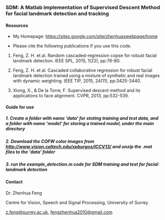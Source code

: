### SDM: A Matlab implementation of Supervised Descent Method for facial landmark detection and tracking

#### Resources

* My Homepage: <https://sites.google.com/site/zhenhuaswebpage/home>

* Please cite the following publications if you use this code.

1. Feng, Z. H. et al. Random cascaded-regression copse for robust facial landmark detection. IEEE SPL, 2015, 1(22), pp:76-80.

2. Feng, Z. H. et al. Cascaded collaborative regression for robust facial landmark detection trained using a mixture of synthetic and real images with dynamic weighting. IEEE TIP, 2015, 24(11), pp:3425-3440.

3. Xiong, X., & De la Torre, F. Supervised descent method and its applications to face alignment. CVPR, 2013, pp:532-539.

#### Guide for use

##### 1. Create a folder with name 'data' for stoting training and test data, and a folder with name 'model' for storing a trained model, under the main directory
##### 2. Download the COFW color images from http://www.vision.caltech.edu/xpburgos/ICCV13/ and unzip the .mat files to the 'data' folder
##### 3. run the example_detection.m code for SDM training and test for facial landmark detection

#### Contact

 Dr. Zhenhua Feng
 
 Centre for Vision, Speech and Signal Processing, University of Surrey
 
 z.feng@surrey.ac.uk, fengzhenhua2010@gmail.com
